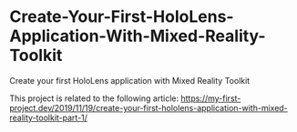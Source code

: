 # Create-Your-First-HoloLens-Application-With-Mixed-Reality-Toolkit
Create your first HoloLens application with Mixed Reality Toolkit

This project is related to the following article: https://my-first-project.dev/2019/11/19/create-your-first-hololens-application-with-mixed-reality-toolkit-part-1/
